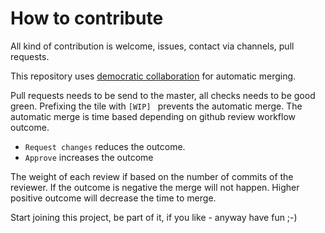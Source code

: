 # How to contribute

All kind of contribution is welcome, issues, contact via channels, pull requests.

This repository uses
[democratic collaboration](https://github.com/TooAngel/democratic-collaboration)
for automatic merging.

Pull requests needs to be send to the master, all checks needs to be good green.
Prefixing the tile with `[WIP] ` prevents the automatic merge.
The automatic merge is time based depending on github review workflow outcome.

 - `Request changes` reduces the outcome.
 - `Approve` increases the outcome

 The weight of each review if based on the number of commits of the reviewer.
 If the outcome is negative the merge will not happen. Higher positive outcome
 will decrease the time to merge.

 Start joining this project, be part of it, if you like - anyway have fun ;-)
